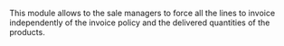 This module allows to the sale managers to force all the lines to
invoice independently of the invoice policy and the delivered quantities
of the products.
